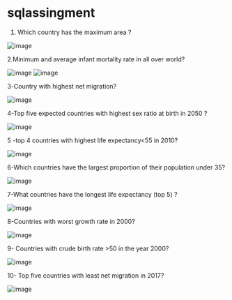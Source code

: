 # sqlassingment
1. Which country has the maximum area ?

![image](https://user-images.githubusercontent.com/100821169/156893262-85ad5791-9807-4742-882c-1236768f4d71.png)

2.Minimum and average infant mortality rate in all over world?

![image](https://user-images.githubusercontent.com/100821169/156893293-b65740ff-090b-4880-aa72-77ade2efe200.png)
![image](https://user-images.githubusercontent.com/100821169/156893326-9c952a70-eb90-4bdf-9a14-334333e831be.png)

3-Country with highest net migration?

![image](https://user-images.githubusercontent.com/100821169/156893350-cafea1aa-9072-4e0e-a481-1e2e3c92e878.png)

4-Top five expected countries with highest  sex ratio at birth in 2050 ?

![image](https://user-images.githubusercontent.com/100821169/156893380-d81870d5-d107-4468-8cae-b3113fc9c490.png)


5 -top 4 countries with highest life expectancy<55 in 2010?

![image](https://user-images.githubusercontent.com/100821169/156893396-9e69e8ad-c4d9-4b4b-a34f-2117b4cf8ee0.png)


6-Which countries have the largest proportion of their population under 35?

![image](https://user-images.githubusercontent.com/100821169/156893420-e202973c-97e3-4880-977f-3da7e570bddb.png)


7-What countries have the longest life expectancy (top 5) ?

![image](https://user-images.githubusercontent.com/100821169/156893446-f04944fd-0b52-436b-8eac-3f3e91d79129.png)


8-Countries with worst growth rate in 2000?

![image](https://user-images.githubusercontent.com/100821169/156893491-a03686f8-5adc-43a6-8294-8831fcd1c3f0.png)

9- Countries with crude birth rate >50 in the year 2000?

![image](https://user-images.githubusercontent.com/100821169/156893526-dc2150cd-38c7-415c-ae14-6c47c6584aaa.png)

10- Top five countries with least net migration in 2017?

![image](https://user-images.githubusercontent.com/100821169/156893548-91066403-c529-4389-804b-9821ff3d2956.png)






